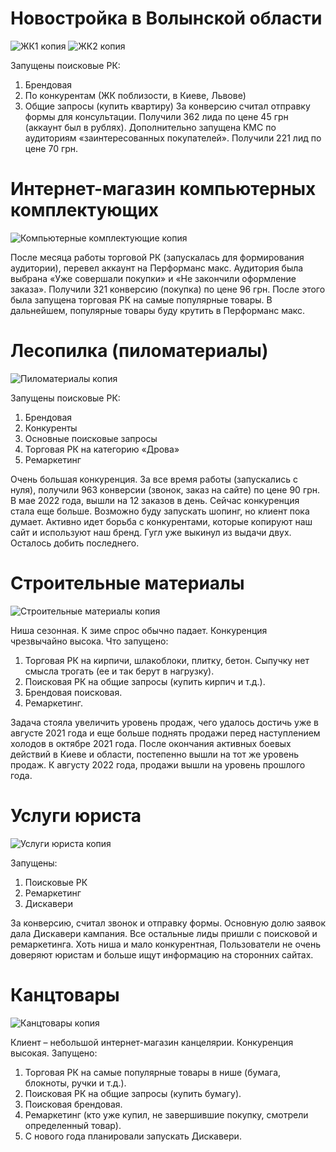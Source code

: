 <h1><b>Новостройка в Волынской области</b></h1>

![ЖК1 копия](https://user-images.githubusercontent.com/113106509/189108913-cd4c75ee-3bba-403c-8c2c-6b0c39b52fa4.png)
![ЖК2 копия](https://user-images.githubusercontent.com/113106509/189108953-b6a13677-e5dd-4836-9616-0535b6e23dd1.png)

Запущены поисковые РК:
1. Брендовая
2. По конкурентам (ЖК поблизости, в Киеве, Львове)
3. Общие запросы (купить квартиру)
За конверсию считал отправку формы для консультации. Получили 362
лида по цене 45 грн (аккаунт был в рублях).
Дополнительно запущена КМС по аудиториям «заинтересованных
покупателей». Получили 221 лид по цене 70 грн.

<h1><b>Интернет-магазин компьютерных комплектующих</b></h1>

![Компьютерные комплектующие копия](https://user-images.githubusercontent.com/113106509/189109180-153a7dd1-9406-4556-a010-b583d6be3f36.png)

После месяца работы торговой РК (запускалась для формирования
аудитории), перевел аккаунт на Перформанс макс.
Аудитория была выбрана «Уже совершали покупки» и «Не закончили
оформление заказа». Получили 321 конверсию (покупка) по цене 96 грн.
После этого была запущена торговая РК на самые популярные товары. В
дальнейшем, популярные товары буду крутить в Перформанс макс.

<h1><b>Лесопилка (пиломатериалы)</b></h1>

![Пиломатериалы копия](https://user-images.githubusercontent.com/113106509/189109290-a279dcb6-77c4-4257-9de0-235245b89f51.png)

Запущены поисковые РК:
1. Брендовая
2. Конкуренты
3. Основные поисковые запросы
4. Торговая РК на категорию «Дрова»
5. Ремаркетинг

Очень большая конкуренция.
За все время работы (запускались с нуля), получили 963 конверсии
(звонок, заказ на сайте) по цене 90 грн. В мае 2022 года, вышли на 12
заказов в день. Сейчас конкуренция стала еще больше. Возможно буду
запускать шопинг, но клиент пока думает. Активно идет борьба с
конкурентами, которые копируют наш сайт и используют наш бренд.
Гугл уже выкинул из выдачи двух. Осталось добить последнего.

<h1><b>Строительные материалы</b></h1>

![Строительные материалы копия](https://user-images.githubusercontent.com/113106509/189109447-7bb3a792-46a4-45c7-862a-4eb81854829f.png)

Ниша сезонная. К зиме спрос обычно падает. Конкуренция чрезвычайно
высока.
Что запущено:
1. Торговая РК на кирпичи, шлакоблоки, плитку, бетон. Сыпучку нет
смысла трогать (ее и так берут в нагрузку).
2. Поисковая РК на общие запросы (купить кирпич и т.д.).
3. Брендовая поисковая.
4. Ремаркетинг.

Задача стояла увеличить уровень продаж, чего удалось достичь уже в
августе 2021 года и еще больше поднять продажи перед наступлением
холодов в октябре 2021 года.
После окончания активных боевых действий в Киеве и области,
постепенно вышли на тот же уровень продаж. К августу 2022 года,
продажи вышли на уровень прошлого года.

<h1><b>Услуги юриста</b></h1>

![Услуги юриста копия](https://user-images.githubusercontent.com/113106509/189109576-0e1cd06d-2933-4d20-9b2f-592cd49e5c43.png)

Запущены:
1. Поисковые РК
2. Ремаркетинг
3. Дискавери

За конверсию, считал звонок и отправку формы. Основную долю заявок
дала Дискавери кампания. Все остальные лиды пришли с поисковой и
ремаркетинга.
Хоть ниша и мало конкурентная, Пользователи не очень доверяют
юристам и больше ищут информацию на сторонних сайтах.

<h1><b>Канцтовары</b></h1>

![Канцтовары копия](https://user-images.githubusercontent.com/113106509/189109803-ba43980c-34bc-4415-8edf-7053b03e0abd.png)

Клиент – небольшой интернет-магазин канцелярии. Конкуренция
высокая.
Запущено:
1. Торговая РК на самые популярные товары в нише (бумага,
блокноты, ручки и т.д.).
2. Поисковая РК на общие запросы (купить бумагу).
3. Поисковая брендовая.
4. Ремаркетинг (кто уже купил, не завершившие покупку, смотрели
определенный товар).
5. С нового года планировали запускать Дискавери.
